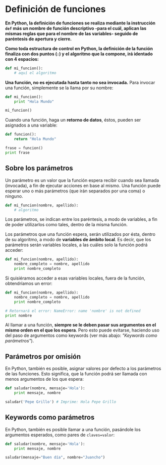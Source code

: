 # Definición de funciones

**En Python, la definición de funciones se realiza mediante la instrucción  `def`  más un nombre de función descriptivo -para el cuál, aplican las mismas reglas que para el nombre de las variables- seguido de paréntesis de apertura y cierre.**

**Como toda estructura de control en Python, la definición de la función finaliza con dos puntos (`:`) y el algoritmo que la compone, irá identado con 4 espacios:**

```python
def mi_funcion(): 
    # aquí el algoritmo
```

**Una función, no es ejecutada hasta tanto no sea invocada.** Para invocar una función, simplemente se la llama por su nombre:
```python
def mi_funcion(): 
    print "Hola Mundo" 

mi_funcion()
```
Cuando una función, haga un  **retorno de datos**, éstos, pueden ser asignados a una variable:
```python
def funcion(): 
    return "Hola Mundo" 

frase = funcion() 
print frase
```

## Sobre los parámetros

Un parámetro es un valor que la función espera recibir cuando sea llamada (invocada), a fin de ejecutar acciones en base al mismo. Una función puede esperar uno o más parámetros (que irán separados por una coma) o ninguno.
```python
def mi_funcion(nombre, apellido): 
    # algoritmo
```
Los parámetros, se indican entre los paréntesis, a modo de variables, a fin de poder utilizarlos como tales, dentro de la misma función.

Los parámetros que una función espera, serán utilizados por ésta, dentro de su algoritmo, a modo de  **variables de ámbito local**. Es decir, que los parámetros serán variables locales, a las cuáles solo la función podrá acceder:
```python
def mi_funcion(nombre, apellido): 
    nombre_completo = nombre, apellido 
    print nombre_completo
```
Si quisiéramos acceder a esas variables locales, fuera de la función, obtendríamos un error:
```python
def mi_funcion(nombre, apellido): 
    nombre_completo = nombre, apellido 
    print nombre_completo 

# Retornará el error: NameError: name 'nombre' is not defined
print nombre
```
Al llamar a una función, **siempre se le deben pasar sus argumentos en el mismo orden en el que los espera**. Pero esto puede evitarse, haciendo uso del paso de argumentos como keywords (ver más abajo: _"Keywords como parámetros"_).

## Parámetros por omisión

En Python, también es posible, asignar valores por defecto a los parámetros de las funciones. Esto significa, que la función podrá ser llamada con menos argumentos de los que espera:
```python
def saludar(nombre, mensaje='Hola'): 
    print mensaje, nombre 

saludar('Pepe Grillo') # Imprime: Hola Pepe Grillo
```

## Keywords como parámetros

En Python, también es posible llamar a una función, pasándole los argumentos esperados, como pares de  `claves=valor`:
```python
def saludar(nombre, mensaje='Hola'): 
    print mensaje, nombre

saludar(mensaje="Buen día", nombre="Juancho")
```
<!--stackedit_data:
eyJoaXN0b3J5IjpbNzcxODE0NTkzLC0yMDY5OTE2ODgyXX0=
-->